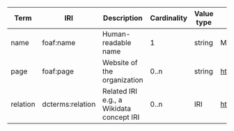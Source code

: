 | Term     | IRI              | Description                              | Cardinality | Value type | Example values                        |
|----------|------------------|------------------------------------------|-------------|------------|---------------------------------------|
| name     | foaf:name        | Human-readable name                      | 1           | string     | My company                            |             
| page     | foaf:page        | Website of the organization              | 0..n        | string     | https://mycompany.com                 |             
| relation | dcterms:relation | Related IRI e.g., a Wikidata concept IRI | 0..n        | IRI        | http://www.wikidata.org/entity/Q49211 |             
